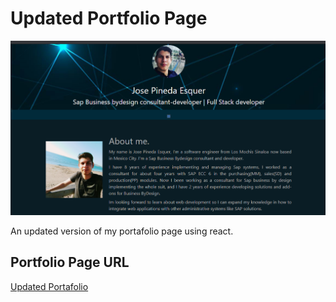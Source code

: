 # Updated Portfolio Page

![Portafolio](img\preview.jpg)

An updated version of my portafolio page using react.


## Portfolio Page URL

[Updated Portafolio](https://jpineda30.github.io/react-portafolio/)
